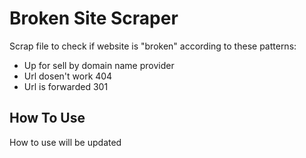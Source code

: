 # Broken Site Scraper

Scrap file to check if website is "broken" according to these patterns:

- Up for sell by domain name provider
- Url dosen't work 404
- Url is forwarded 301

## How To Use

How to use will be updated
